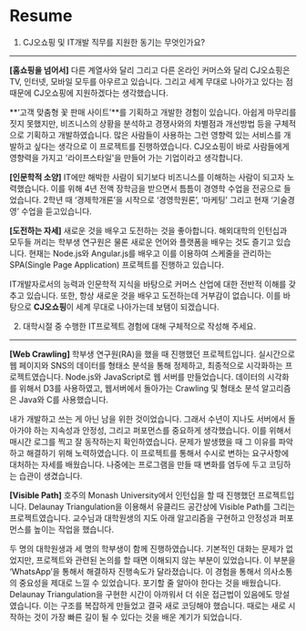 


Resume
======

1.	CJ오쇼핑 및 IT개발 직무를 지원한 동기는 무엇인가요?
---------------------------------------------------

**[홈쇼핑을 넘어서]**
  다른 계열사와 달리 그리고 다른 온라인 커머스와 달리 CJ오쇼핑은 TV, 인터넷, 모바일 모두를 아우르고 있습니다. 그리고 세계 무대로 나아가고 있다는 점 때문에 CJ오쇼핑에 지원하겠다는 생각했습니다.

  **‘고객 맞춤형 꽃 판매 사이트’**를 기획하고 개발한 경험이 있습니다. 아쉽게 마무리를 짓지 못했지만, 비즈니스의 상황을 분석하고 경쟁사와의 차별점과 개선방법 등을 구체적으로 기획하고 개발하였습니다. 많은 사람들이 사용하는 그런 영향력 있는 서비스를 개발하고 싶다는 생각으로 이 프로젝트를 진행하였습니다. CJ오쇼핑이 바로 사람들에게 영향력을 가지고 '라이프스타일'을 만들어 가는 기업이라고 생각합니다.

**[인문학적 소양]**
  IT에만 해박한 사람이 되기보다 비즈니스를 이해하는 사람이 되고자 노력했습니다. 이를 위해 4년 전액 장학금을 받으면서 틈틈이 경영학 수업을 전공으로 들었습니다. 2학년 때 ‘경제학개론’을 시작으로 ‘경영학원론’, ‘마케팅’ 그리고 현재 ‘기술경영’ 수업을 듣고있습니다.

**[도전하는 자세]**
  새로운 것을 배우고 도전하는 것을 좋아합니다. 해외대학의 인턴십과 모두들 꺼리는 학부생 연구원은 물론 새로운 언어와 플랫폼을 배우는 것도 즐기고 있습니다. 현재는 Node.js와 Angular.js를 배우고 이를 이용하여 스케줄을 관리하는 SPA(Single Page Application) 프로젝트를 진행하고 있습니다.

  IT개발자로서의 능력과 인문학적 지식을 바탕으로 커머스 산업에 대한 전반적 이해를 갖추고 있습니다. 또한, 항상 새로운 것을 배우고 도전하는데 거부감이 없습니다. 이를 바탕으로 **CJ오쇼핑**이 세계 무대로 나아가는데 보탬이 되겠습니다.


2.	대학시절 중 수행한 IT프로젝트 경험에 대해 구체적으로 작성해 주세요.
------------------------------------------------------------------

**[Web Crawling]**
  학부생 연구원(RA)을 했을 때 진행했던 프로젝트입니다. 실시간으로 웹 페이지와 SNS의 데이터를 형태소 분석을 통해 정제하고, 최종적으로 시각화하는 프로젝트였습니다.
  Node.js와 JavaScript로 웹 서버를 만들었습니다. 데이터의 시각화를 위해서 D3를 사용하였고, 웹서버에서 돌아가는 Crawling 및 형태소 분석 알고리즘은 Java와 C를 사용했습니다.

  내가 개발하고 쓰는 게 아닌 남을 위한 것이었습니다. 그래서 수년이 지나도 서버에서 돌아가야 하는 지속성과 안정성, 그리고 퍼포먼스를 중요하게 생각했습니다. 이를 위해서 매시간 로그를 찍고 잘 동작하는지 확인하였습니다. 문제가 발생했을 때 그 이유를 파악하고 해결하기 위해 노력하였습니다.
  이 프로젝트를 통해서 수시로 변하는 요구사항에 대처하는 자세를 배웠습니다. 나중에는 프로그램을 만들 때 변화를 염두에 두고 코딩하는 습관이 생겼습니다.

**[Visible Path]**
  호주의 Monash University에서 인턴십을 할 때 진행했던 프로젝트입니다. Delaunay Triangulation을 이용해서 유클리드 공간상에 Visible Path를 그리는 프로젝트였습니다. 교수님과 대학원생의 지도 아래 알고리즘을 구현하고 안정성과 퍼포먼스를 높이는 작업을 했습니다.

  두 명의 대학원생과 세 명의 학부생이 함께 진행하였습니다. 기본적인 대화는 문제가 없었지만, 프로젝트와 관련된 논의를 할 때면 이해되지 않는 부분이 있었습니다. 이 부분을 ‘WhatsApp’을 통해서 해결하자 진행속도가 달라졌습니다. 이 경험을 통해서 의사소통의 중요성을 제대로 느낄 수 있었습니다.
  포기할 줄 알아야 한다는 것을 배웠습니다. Delaunay Triangulation을 구현한 시간이 아까워서 더 쉬운 접근법이 있음에도 망설였습니다. 이는 구조를 복잡하게 만들었고 결국 새로 코딩해야 했습니다. 때로는 새로 시작하는 것이 가장 빠른 길이 될 수 있다는 것을 배운 계기가 되었습니다.
